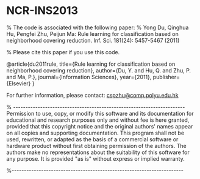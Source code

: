 # NCR-INS2013

% The code is associated with the following paper:
% 
Yong Du, Qinghua Hu, Pengfei Zhu, Peijun Ma: Rule learning for classification based on neighborhood covering reduction. Inf. Sci. 181(24): 5457-5467 (2011)

% Please cite this paper if you use this code. 

@article{du2011rule,
   title={Rule learning for classification based on neighborhood covering reduction},
   author={Du, Y. and Hu, Q. and Zhu, P. and Ma, P.},
   journal={Information Sciences},
   year={2011},
   publisher={Elsevier}
}

For further information, please contact: cspzhu@comp.polyu.edu.hk

% ----------------------------------------------------------------------
Permission to use, copy, or modify this software and its documentation
for educational and research purposes only and without fee is here
granted, provided that this copyright notice and the original authors'
names appear on all copies and supporting documentation. This program
shall not be used, rewritten, or adapted as the basis of a commercial
software or hardware product without first obtaining permission of the
authors. The authors make no representations about the suitability of
this software for any purpose. It is provided "as is" without express
or implied warranty.

%----------------------------------------------------------------------
